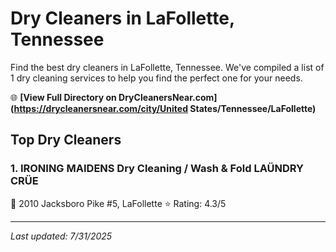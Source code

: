 # Dry Cleaners in LaFollette, Tennessee

Find the best dry cleaners in LaFollette, Tennessee. We've compiled a list of 1 dry cleaning services to help you find the perfect one for your needs.

🌐 **[View Full Directory on DryCleanersNear.com](https://drycleanersnear.com/city/United States/Tennessee/LaFollette)**

## Top Dry Cleaners

### 1. IRONING MAIDENS Dry Cleaning / Wash & Fold LAÜNDRY CRÜE
📍 2010 Jacksboro Pike #5, LaFollette
⭐ Rating: 4.3/5


---

*Last updated: 7/31/2025*
